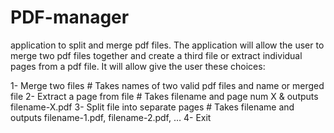 # PDF-manager

application to split and merge pdf files. The application will allow the user to merge two pdf 
files together and create a third file or extract individual pages from a pdf file.
It will allow give the user these choices:

1- Merge two files # Takes names of two valid pdf files and name or merged file
2- Extract a page from file # Takes filename and page num X & outputs filename-X.pdf
3- Split file into separate pages # Takes filename and outputs filename-1.pdf, filename-2.pdf, … 
4- Exit
